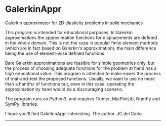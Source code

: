 # GalerkinAppr
Galerkin approximator for 2D elasticity problems in solid mechanics

This program is intended for educational purposes. In Galerkin approximations the approximation functions for displacements are defined in the whole domain. This is not the case in popular finite element methods (which are in fact based on Galerkin's approximation), the main difference being the use of element-wise defined functions.

Bare Galerkin approximations are feasible for simple geometries only, but the process of choosing adequate functions for the problem at hand has a high educational value. This program is intended to make easier the process of trial-and-test the proposed functions. Usually, we want to use no more than a handful of functions but, even in this case, operating the approximation by hand would be a discouraging scenario.

The program runs on Python3, and requires Tkinter, MatPlotLib, NumPy and SymPy libraries.

I hope you'll find GalerkinAppr interesting.
The author.
JC del Caño
_____________________
